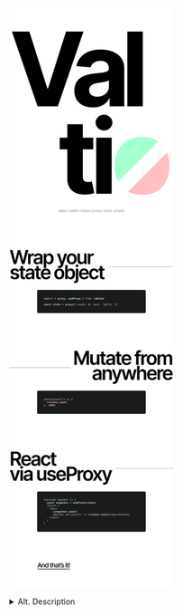 ![](/readme.svg)

<details id="alt">
  <summary>
    Alt. Description
  </summary>

<div align="center">
  <h2 align="center">Valtio</h2>
  <p align="center"><code>npm i valtio</code> makes proxy-state simple</p>
</div>

### Wrap your state object

```js
import { proxy, useProxy } from 'valtio'

const state = proxy({ count: 0, text: 'hello' })
```

### Mutate from anywhere

```js
setInterval(() => {
  ++state.count
}, 1000)
```

### React via `useProxy`

```js
function Counter() {
  const snapshot = useProxy(state)
  // Rule of thumb: read from snapshots, mutate the source
  // The component renders when the snapshot-reads change
  return (
    <div>
      {snapshot.count}
      <button onClick={() => ++state.count}>+1</button>
    </div>
  )
}
```

### Subscribe from anywhere

```js
import { subscribe } from 'valtio'

// Suscribe to all state changes
const unsubscribe = subscribe(state, () => console.log(`state has changed to ${state}`))
// Unsubscribe by calling the result
unsubscribe()
// Subscribe to a portion of state
subscribe(state.foo, () => console.log(`state.foo has changed to ${state.foo}`))
```

**And that's it!**

</details>
